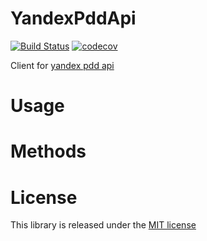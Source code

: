 YandexPddApi
=============

[![Build Status](https://travis-ci.org/amaxlab/yandex-pdd-api.svg?branch=master)](https://travis-ci.org/amaxlab/yandex-pdd-api)
[![codecov](https://codecov.io/gh/amaxlab/yandex-pdd-api/branch/master/graph/badge.svg)](https://codecov.io/gh/amaxlab/yandex-pdd-api)

Client for [yandex pdd api](https://tech.yandex.ru/pdd/)

Usage
=====

Methods
=======

License
=======

This library is released under the [MIT license](LICENSE)

